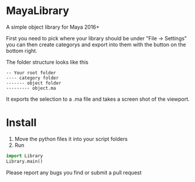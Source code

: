 # MayaLibrary
A simple object library for Maya 2016+

First you need to pick where your library should be under "File -> Settings" you can then create categorys and export into them with the button on the bottom right.

The folder structure looks like this
```
-- Your root folder
---- category folder
------- object folder
--------- object.ma
```

It exports the selection to a .ma file and takes a screen shot of the viewport.


# Install
1. Move the python files it into your script folders
2. Run 
```python
import Library
Library.main()
````


Please report any bugs you find or submit a pull request

